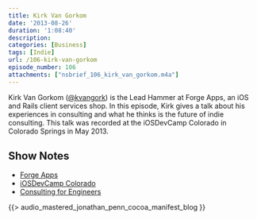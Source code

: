 ```yaml
---
title: Kirk Van Gorkom
date: '2013-08-26'
duration: '1:08:40'
description:
categories: [Business]
tags: [Indie]
url: /106-kirk-van-gorkom
episode_number: 106
attachments: ["nsbrief_106_kirk_van_gorkom.m4a"]
---
```


Kirk Van Gorkom ([@kvangork](http://twitter.com/kvangork)) is the Lead Hammer at Forge Apps, an iOS and Rails client services shop. In this episode, Kirk gives a talk about his experiences in consulting and what he thinks is the future of indie consulting. This talk was recorded at the iOSDevCamp Colorado in Colorado Springs in May 2013.

## Show Notes
- [Forge Apps](http://forgeapps.com)
- [iOSDevCamp Colorado](http://iosdevcampcolorado.com)
- [Consulting for Engineers](http://kirk.vangorkom.org/presentations/2013/5/5/consulting-for-engineers)

{{> audio_mastered_jonathan_penn_cocoa_manifest_blog }}
